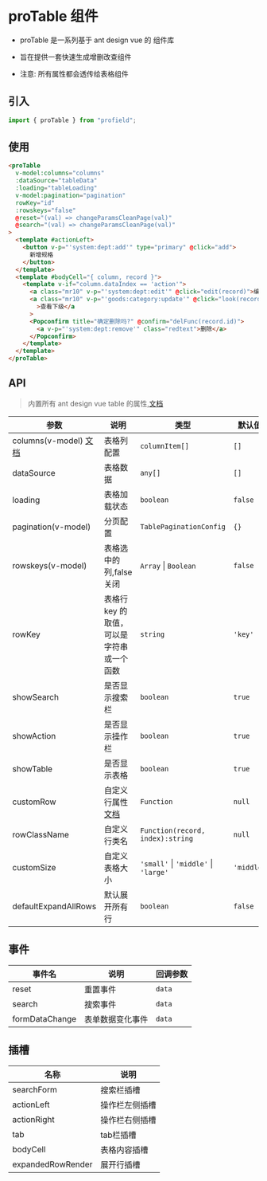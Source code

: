 # proTable 组件

- proTable 是一系列基于 ant design vue 的 组件库

- 旨在提供一套快速生成增删改查组件

- 注意: 所有属性都会透传给表格组件

## 引入

```js
import { proTable } from "profield";
```

## 使用

```html
<proTable
  v-model:columns="columns"
  :dataSource="tableData"
  :loading="tableLoading"
  v-model:pagination="pagination"
  rowKey="id"
  :rowskeys="false"
  @reset="(val) => changeParamsCleanPage(val)"
  @search="(val) => changeParamsCleanPage(val)"
>
  <template #actionLeft>
    <button v-p="'system:dept:add'" type="primary" @click="add">
      新增规格
    </button>
  </template>
  <template #bodyCell="{ column, record }">
    <template v-if="column.dataIndex == 'action'">
      <a class="mr10" v-p="'system:dept:edit'" @click="edit(record)">编辑</a>
      <a class="mr10" v-p="'goods:category:update'" @click="look(record)"
        >查看下级</a
      >
      <Popconfirm title="确定删除吗?" @confirm="delFunc(record.id)">
        <a v-p="'system:dept:remove'" class="redtext">删除</a>
      </Popconfirm>
    </template>
  </template>
</proTable>
```
## API

>内置所有 ant design vue table 的属性,[文档](https://antdv.com/components/table-cn)

| 参数 | 说明 | 类型 | 默认值 |
| --- | --- | --- | --- |
|columns(v-model) [文档](./columnItem.md)|表格列配置|`columnItem[]`|`[]`|
|dataSource|表格数据|`any[]`|`[]`|
|loading|表格加载状态|`boolean`|`false`|
|pagination(v-model)|分页配置|`TablePaginationConfig`|`{}`|
|rowskeys(v-model)|表格选中的列,false关闭|`Array` \| `Boolean`|`false`|
|rowKey|表格行 key 的取值，可以是字符串或一个函数|`string`|`'key'`|
|showSearch|是否显示搜索栏|`boolean`|`true`|
|showAction|是否显示操作栏|`boolean`|`true`|
|showTable|是否显示表格|`boolean`|`true`|
|customRow|自定义行属性[文档](https://antdv.com/components/table-cn#customRow-%E7%94%A8%E6%B3%95)|`Function`|`null`|
|rowClassName|自定义行类名|`Function(record, index):string`|`null`|
|customSize|自定义表格大小|`'small'` \| `'middle'` \| `'large'`|`'middle'`|
|defaultExpandAllRows|默认展开所有行|`boolean`|`false`|

## 事件

| 事件名 | 说明 | 回调参数 |
| --- | --- | --- |
|reset|重置事件|`data`|
|search|搜索事件|`data`|
|formDataChange|表单数据变化事件|`data`|

## 插槽

| 名称 | 说明 |
| --- | --- |
|searchForm|搜索栏插槽|
|actionLeft|操作栏左侧插槽|
|actionRight|操作栏右侧插槽|
|tab|tab栏插槽|
|bodyCell|表格内容插槽|
|expandedRowRender|展开行插槽|